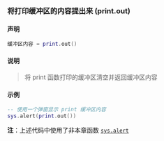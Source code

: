 ### 将打印缓冲区的内容提出来 (**print\.out**)


#### 声明
```lua
缓冲区内容 = print.out()
```


#### 说明
> 将 print 函数打印的缓冲区清空并返回缓冲区内容  


#### 示例  
```lua
-- 使用一个弹窗显示 print 缓冲区内容
sys.alert(print.out())
```
**注**：上述代码中使用了非本章函数 [`sys.alert`](/Handbook/sys/sys.alert.md)

